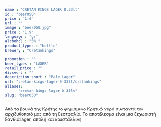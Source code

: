 ```yaml
---
name : "CRETAN KINGS LAGER 0.33lt"
id : "beer050"
price : "1.9"
url : ""
image : "beer050.jpg"
price : "1.9"
language : "gr"
alchohol : "5%."
product_types : "bottle"
brewery : "Cretankings"

promotion : ""
beer_types : "LAGER"
retail_price : ""
discount : ""
description_short : "Pale Lager"
url: "cretan-kings-lager-0-33lt/cretankings"
aliases: 
    - "cretan-kings-lager-0-33lt"
slug: "beer050"
---
```


Από τα βουνά της Κρήτης το φημισμένο Κρητικό νερό συνταντά τον αρχιζυθοποιό μας από τη Βεστφαλία. Το αποτέλεσμα είναι μια ξεχωριστή ξανθιά lager, απαλή και κρυστάλλινη